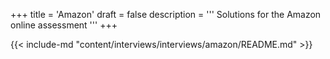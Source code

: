 +++
title = 'Amazon'
draft = false
description =  '''
Solutions for the Amazon online assessment
'''
+++

{{< include-md "content/interviews/interviews/amazon/README.md" >}}
